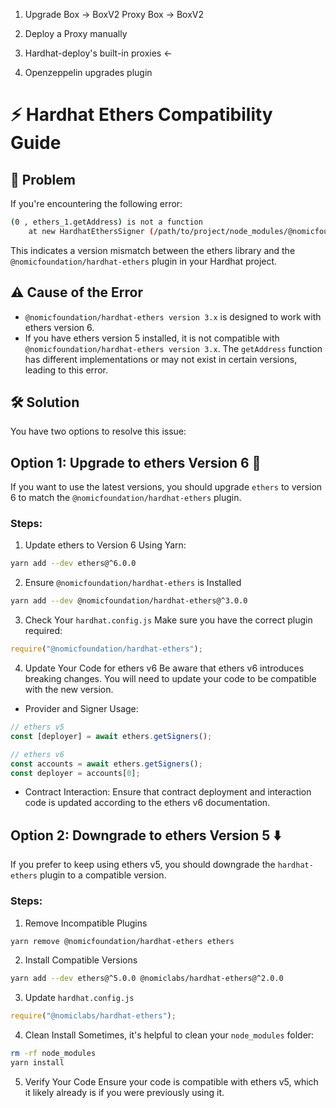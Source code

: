 1. Upgrade Box -> BoxV2
Proxy      Box
        -> BoxV2

1. Deploy a Proxy manually
2. Hardhat-deploy's built-in proxies <-
3. Openzeppelin upgrades plugin

# ⚡ Hardhat Ethers Compatibility Guide
## 🚨 Problem
If you're encountering the following error:
```bash
(0 , ethers_1.getAddress) is not a function
    at new HardhatEthersSigner (/path/to/project/node_modules/@nomicfoundation/hardhat-ethers/src/signers.ts:73:30)
```
This indicates a version mismatch between the ethers library and 
the ```@nomicfoundation/hardhat-ethers``` plugin in your Hardhat project.

## ⚠️ Cause of the Error
- ```@nomicfoundation/hardhat-ethers version 3.x``` is designed 
to work with ethers version 6.
- If you have ethers version 5 installed, it is not compatible with 
```@nomicfoundation/hardhat-ethers version 3.x```.
The ```getAddress``` function has different implementations or may 
not exist in certain versions, leading to this error.

## 🛠️ Solution
You have two options to resolve this issue:
## Option 1: Upgrade to ethers Version 6 🔄
If you want to use the latest versions, you should upgrade ```ethers``` 
to version 6 to match the ```@nomicfoundation/hardhat-ethers``` plugin.
### Steps:
1. Update ethers to Version 6
Using Yarn:
```bash
yarn add --dev ethers@^6.0.0
```
2. Ensure ```@nomicfoundation/hardhat-ethers``` is Installed
```bash
yarn add --dev @nomicfoundation/hardhat-ethers@^3.0.0
```
3. Check Your ```hardhat.config.js```
Make sure you have the correct plugin required:
```js
require("@nomicfoundation/hardhat-ethers");
```
4. Update Your Code for ethers v6
Be aware that ethers v6 introduces breaking changes. You will need to 
update your code to be compatible with the new version.
- Provider and Signer Usage:
```js
// ethers v5
const [deployer] = await ethers.getSigners();

// ethers v6
const accounts = await ethers.getSigners();
const deployer = accounts[0];
```
- Contract Interaction:
Ensure that contract deployment and interaction code is updated according 
to the ethers v6 documentation.

## Option 2: Downgrade to ethers Version 5 ⬇️
If you prefer to keep using ethers v5, you should downgrade the 
```hardhat-ethers``` plugin to a compatible version.
### Steps:
1. Remove Incompatible Plugins
```bash
yarn remove @nomicfoundation/hardhat-ethers ethers
```
2. Install Compatible Versions
```bash
yarn add --dev ethers@^5.0.0 @nomiclabs/hardhat-ethers@^2.0.0
```
3. Update ```hardhat.config.js```
```js
require("@nomiclabs/hardhat-ethers");
```
4. Clean Install
Sometimes, it's helpful to clean your ```node_modules``` folder:
```bash
rm -rf node_modules
yarn install
```
5. Verify Your Code
Ensure your code is compatible with ethers v5, which it likely already 
is if you were previously using it.